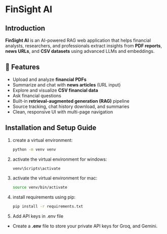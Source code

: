 # FinSight AI

## Introduction
**FinSight AI** is an AI-powered RAG web application that helps financial analysts, researchers, and professionals extract insights from **PDF reports**, **news URLs**, and **CSV datasets** using advanced LLMs and embeddings.

## 🚀 Features

- Upload and analyze **financial PDFs**  
- Summarize and chat with **news articles** (URL input)  
- Explore and visualize **CSV financial data**  
- Ask financial questions 
- Built-in **retrieval-augmented generation (RAG)** pipeline  
- Source tracking, chat history download, and summaries  
- Clean, responsive UI with multi-page navigation

## Installation and Setup Guide

1. create a virtual environment:

   ```sh
   python -m venv venv
    ```
2. activate the virtual environment for windows:

   ```sh
   venv\Scripts\activate
    ```
3. activate the virtual environment for mac:

   ```sh
   source venv/bin/activate
    ```
4. install requirements using pip:

   ```sh
   pip install -r requirements.txt
    ```
4. Add API keys in .env file
* Create a **.env** file to store your private API keys for Groq, and Gemini.
   
